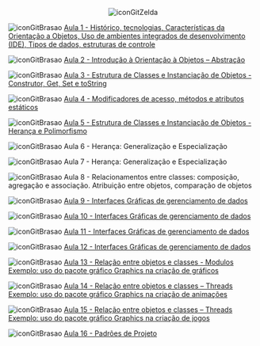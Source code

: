 <div align="center">

![iconGitZelda](https://github.com/user-attachments/assets/fe910872-3a94-49a3-9e14-d62ed74a0692)

</div>

![iconGitBrasao](https://github.com/user-attachments/assets/bb2a1451-7913-45a2-af04-19b92056d76f) [Aula 1 - Histórico, tecnologias, Características da Orientação a Objetos, Uso de ambientes integrados de desenvolvimento (IDE), Tipos de dados, estruturas de controle](https://github.com/user-attachments/files/16703011/Aula.1.-.Introducao.POO.pdf)


![iconGitBrasao](https://github.com/user-attachments/assets/bb2a1451-7913-45a2-af04-19b92056d76f) [Aula 2 - Introdução à Orientação à Objetos – Abstração](https://github.com/brunamota/POO_2/blob/main/Aulas/Aula02.md)

![iconGitBrasao](https://github.com/user-attachments/assets/bb2a1451-7913-45a2-af04-19b92056d76f) [Aula 3 - Estrutura de Classes e Instanciação de Objetos - Construtor, Get, Set e toString](https://github.com/brunamota/POO_2/blob/main/Aulas/Aula03.md)

![iconGitBrasao](https://github.com/user-attachments/assets/bb2a1451-7913-45a2-af04-19b92056d76f) [Aula 4 - Modificadores de acesso, métodos e atributos estáticos](https://github.com/brunamota/POO_2/blob/main/Aulas/Aula04.md)

![iconGitBrasao](https://github.com/user-attachments/assets/bb2a1451-7913-45a2-af04-19b92056d76f) [Aula 5 - Estrutura de Classes e Instanciação de Objetos - Herança e Polimorfismo](https://github.com/brunamota/POO_2/blob/main/Aulas/Aula05.md)

![iconGitBrasao](https://github.com/user-attachments/assets/bb2a1451-7913-45a2-af04-19b92056d76f) Aula 6 - Herança: Generalização e Especialização

![iconGitBrasao](https://github.com/user-attachments/assets/bb2a1451-7913-45a2-af04-19b92056d76f) Aula 7 - Herança: Generalização e Especialização

![iconGitBrasao](https://github.com/user-attachments/assets/bb2a1451-7913-45a2-af04-19b92056d76f) Aula 8 - Relacionamentos entre classes: composição, agregação e associação. Atribuição entre objetos, comparação de objetos

![iconGitBrasao](https://github.com/user-attachments/assets/bb2a1451-7913-45a2-af04-19b92056d76f) [Aula 9 - Interfaces Gráficas de gerenciamento de dados](https://github.com/brunamota/POO_2/blob/main/Aulas/Aula09.md)

![iconGitBrasao](https://github.com/user-attachments/assets/bb2a1451-7913-45a2-af04-19b92056d76f) [Aula 10 - Interfaces Gráficas de gerenciamento de dados](https://github.com/brunamota/POO_2/blob/main/Aulas/Aula10.md)

![iconGitBrasao](https://github.com/user-attachments/assets/bb2a1451-7913-45a2-af04-19b92056d76f) [Aula 11 - Interfaces Gráficas de gerenciamento de dados](https://github.com/brunamota/POO_2/blob/main/Aulas/Aula11.md)

![iconGitBrasao](https://github.com/user-attachments/assets/bb2a1451-7913-45a2-af04-19b92056d76f) [Aula 12 - Interfaces Gráficas de gerenciamento de dados](https://github.com/brunamota/POO_2/blob/main/Aulas/Aula12.md)

![iconGitBrasao](https://github.com/user-attachments/assets/bb2a1451-7913-45a2-af04-19b92056d76f) [Aula 13 - Relação entre objetos e classes - Modulos Exemplo: uso do pacote gráfico Graphics na criação de gráficos](https://github.com/brunamota/POO_2/blob/main/Aulas/Aula13.md)

![iconGitBrasao](https://github.com/user-attachments/assets/bb2a1451-7913-45a2-af04-19b92056d76f) [Aula 14 - Relação entre objetos e classes – Threads Exemplo: uso do pacote gráfico Graphics na criação de animações](https://github.com/brunamota/POO_2/blob/main/Aulas/Aula14.md)

![iconGitBrasao](https://github.com/user-attachments/assets/bb2a1451-7913-45a2-af04-19b92056d76f) [Aula 15 - Relação entre objetos e classes – Threads Exemplo: uso do pacote gráfico Graphics na criação de jogos](https://github.com/brunamota/POO_2/blob/main/Aulas/Aula15.md)

![iconGitBrasao](https://github.com/user-attachments/assets/bb2a1451-7913-45a2-af04-19b92056d76f) [Aula 16 - Padrões de Projeto](https://github.com/brunamota/POO_2/blob/main/Aulas/Aula16.md)

